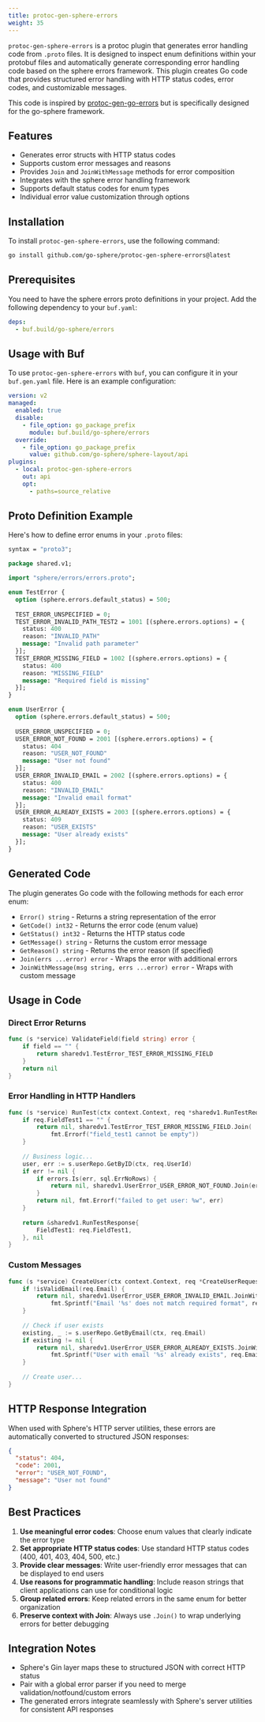 ```yaml
---
title: protoc-gen-sphere-errors
weight: 35
---
```


`protoc-gen-sphere-errors` is a protoc plugin that generates error handling code from `.proto` files. It is designed to inspect enum definitions within your protobuf files and automatically generate corresponding error handling code based on the sphere errors framework. This plugin creates Go code that provides structured error handling with HTTP status codes, error codes, and customizable messages.

This code is inspired by [protoc-gen-go-errors](https://github.com/go-kratos/kratos/tree/main/cmd/protoc-gen-go-errors) but is specifically designed for the go-sphere framework.

## Features

- Generates error structs with HTTP status codes
- Supports custom error messages and reasons
- Provides `Join` and `JoinWithMessage` methods for error composition
- Integrates with the sphere error handling framework
- Supports default status codes for enum types
- Individual error value customization through options

## Installation

To install `protoc-gen-sphere-errors`, use the following command:

```bash
go install github.com/go-sphere/protoc-gen-sphere-errors@latest
```

## Prerequisites

You need to have the sphere errors proto definitions in your project. Add the following dependency to your `buf.yaml`:

```yaml
deps:
  - buf.build/go-sphere/errors
```

## Usage with Buf

To use `protoc-gen-sphere-errors` with `buf`, you can configure it in your `buf.gen.yaml` file. Here is an example configuration:

```yaml
version: v2
managed:
  enabled: true
  disable:
    - file_option: go_package_prefix
      module: buf.build/go-sphere/errors
  override:
    - file_option: go_package_prefix
      value: github.com/go-sphere/sphere-layout/api
plugins:
  - local: protoc-gen-sphere-errors
    out: api
    opt:
      - paths=source_relative
```

## Proto Definition Example

Here's how to define error enums in your `.proto` files:

```protobuf
syntax = "proto3";

package shared.v1;

import "sphere/errors/errors.proto";

enum TestError {
  option (sphere.errors.default_status) = 500;
  
  TEST_ERROR_UNSPECIFIED = 0;
  TEST_ERROR_INVALID_PATH_TEST2 = 1001 [(sphere.errors.options) = {
    status: 400
    reason: "INVALID_PATH"
    message: "Invalid path parameter"
  }];
  TEST_ERROR_MISSING_FIELD = 1002 [(sphere.errors.options) = {
    status: 400
    reason: "MISSING_FIELD"
    message: "Required field is missing"
  }];
}

enum UserError {
  option (sphere.errors.default_status) = 500;
  
  USER_ERROR_UNSPECIFIED = 0;
  USER_ERROR_NOT_FOUND = 2001 [(sphere.errors.options) = {
    status: 404
    reason: "USER_NOT_FOUND"
    message: "User not found"
  }];
  USER_ERROR_INVALID_EMAIL = 2002 [(sphere.errors.options) = {
    status: 400
    reason: "INVALID_EMAIL"
    message: "Invalid email format"
  }];
  USER_ERROR_ALREADY_EXISTS = 2003 [(sphere.errors.options) = {
    status: 409
    reason: "USER_EXISTS"
    message: "User already exists"
  }];
}
```

## Generated Code

The plugin generates Go code with the following methods for each error enum:

- `Error() string` - Returns a string representation of the error
- `GetCode() int32` - Returns the error code (enum value)
- `GetStatus() int32` - Returns the HTTP status code
- `GetMessage() string` - Returns the custom error message
- `GetReason() string` - Returns the error reason (if specified)
- `Join(errs ...error) error` - Wraps the error with additional errors
- `JoinWithMessage(msg string, errs ...error) error` - Wraps with custom message

## Usage in Code

### Direct Error Returns

```go
func (s *service) ValidateField(field string) error {
    if field == "" {
        return sharedv1.TestError_TEST_ERROR_MISSING_FIELD
    }
    return nil
}
```

### Error Handling in HTTP Handlers

```go
func (s *service) RunTest(ctx context.Context, req *sharedv1.RunTestRequest) (*sharedv1.RunTestResponse, error) {
    if req.FieldTest1 == "" {
        return nil, sharedv1.TestError_TEST_ERROR_MISSING_FIELD.Join(
            fmt.Errorf("field_test1 cannot be empty"))
    }
    
    // Business logic...
    user, err := s.userRepo.GetByID(ctx, req.UserId)
    if err != nil {
        if errors.Is(err, sql.ErrNoRows) {
            return nil, sharedv1.UserError_USER_ERROR_NOT_FOUND.Join(err)
        }
        return nil, fmt.Errorf("failed to get user: %w", err)
    }
    
    return &sharedv1.RunTestResponse{
        FieldTest1: req.FieldTest1,
    }, nil
}
```

### Custom Messages

```go
func (s *service) CreateUser(ctx context.Context, req *CreateUserRequest) (*User, error) {
    if !isValidEmail(req.Email) {
        return nil, sharedv1.UserError_USER_ERROR_INVALID_EMAIL.JoinWithMessage(
            fmt.Sprintf("Email '%s' does not match required format", req.Email), nil)
    }
    
    // Check if user exists
    existing, _ := s.userRepo.GetByEmail(ctx, req.Email)
    if existing != nil {
        return nil, sharedv1.UserError_USER_ERROR_ALREADY_EXISTS.JoinWithMessage(
            fmt.Sprintf("User with email '%s' already exists", req.Email), nil)
    }
    
    // Create user...
}
```

## HTTP Response Integration

When used with Sphere's HTTP server utilities, these errors are automatically converted to structured JSON responses:

```json
{
  "status": 404,
  "code": 2001,
  "error": "USER_NOT_FOUND",
  "message": "User not found"
}
```

## Best Practices

1. **Use meaningful error codes**: Choose enum values that clearly indicate the error type
2. **Set appropriate HTTP status codes**: Use standard HTTP status codes (400, 401, 403, 404, 500, etc.)
3. **Provide clear messages**: Write user-friendly error messages that can be displayed to end users
4. **Use reasons for programmatic handling**: Include reason strings that client applications can use for conditional logic
5. **Group related errors**: Keep related errors in the same enum for better organization
6. **Preserve context with Join**: Always use `.Join()` to wrap underlying errors for better debugging

## Integration Notes

- Sphere's Gin layer maps these to structured JSON with correct HTTP status
- Pair with a global error parser if you need to merge validation/notfound/custom errors
- The generated errors integrate seamlessly with Sphere's server utilities for consistent API responses
